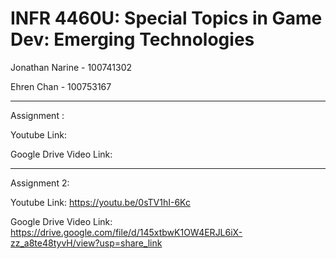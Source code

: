 # INFR 4460U: Special Topics in Game Dev: Emerging Technologies

Jonathan Narine - 100741302

Ehren Chan - 100753167
____________________________________________
Assignment : 

Youtube Link: 

Google Drive Video Link: 
____________________________________________
Assignment 2: 

Youtube Link: https://youtu.be/0sTV1hI-6Kc

Google Drive Video Link: https://drive.google.com/file/d/145xtbwK1OW4ERJL6iX-zz_a8te48tyvH/view?usp=share_link
